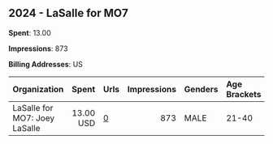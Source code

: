 ## 2024 - LaSalle for MO7 
**Spent**: 13.00

**Impressions**: 873

**Billing Addresses**: US

|Organization|Spent|Urls|Impressions|Genders|Age Brackets|Country Codes|
|:---|---:|:---|---:|:---|:---|:---|
|LaSalle for MO7: Joey LaSalle|13.00 USD|[0](https://www.snap.com/political-ads/asset/36fe7fafba043b0a4be7538ca180320be41524f8cbaac8cc3140a93d49e89311?mediaType=mp4)|873|MALE|21-40|united states|
